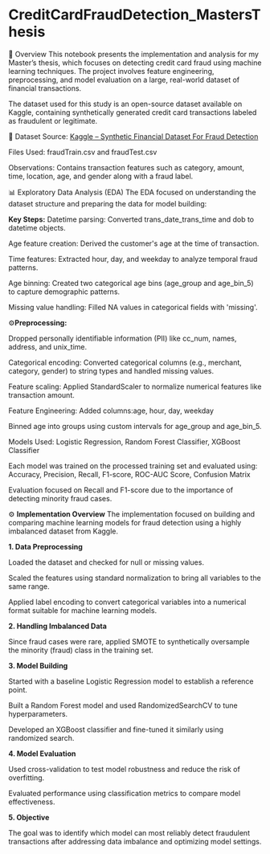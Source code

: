 # CreditCardFraudDetection_MastersThesis

📘 Overview
This notebook presents the implementation and analysis for my Master’s thesis, which focuses on detecting credit card fraud using machine learning techniques. The project involves feature engineering, preprocessing, and model evaluation on a large, real-world dataset of financial transactions.

The dataset used for this study is an open-source dataset available on Kaggle, containing synthetically generated credit card transactions labeled as fraudulent or legitimate.

📂 Dataset
Source: [Kaggle – Synthetic Financial Dataset For Fraud Detection](https://www.kaggle.com/datasets/kartik2112/fraud-detection/data)

Files Used: fraudTrain.csv and fraudTest.csv

Observations: Contains transaction features such as category, amount, time, location, age, and gender along with a fraud label.

📊 Exploratory Data Analysis (EDA)
The EDA focused on understanding the dataset structure and preparing the data for model building:

**Key Steps:**
Datetime parsing: Converted trans_date_trans_time and dob to datetime objects.

Age feature creation: Derived the customer's age at the time of transaction.

Time features: Extracted hour, day, and weekday to analyze temporal fraud patterns.

Age binning: Created two categorical age bins (age_group and age_bin_5) to capture demographic patterns.

Missing value handling: Filled NA values in categorical fields with 'missing'.


⚙️**Preprocessing:**

Dropped personally identifiable information (PII) like cc_num, names, address, and unix_time.

Categorical encoding: Converted categorical columns (e.g., merchant, category, gender) to string types and handled missing values.

Feature scaling: Applied StandardScaler to normalize numerical features like transaction amount.

Feature Engineering:
Added columns:age, hour, day, weekday

Binned age into groups using custom intervals for age_group and age_bin_5.

Models Used:
Logistic Regression, Random Forest Classifier, XGBoost Classifier

Each model was trained on the processed training set and evaluated using: Accuracy, Precision, Recall, F1-score, ROC-AUC Score, Confusion Matrix

Evaluation focused on Recall and F1-score due to the importance of detecting minority fraud cases.


⚙️ **Implementation Overview**
The implementation focused on building and comparing machine learning models for fraud detection using a highly imbalanced dataset from Kaggle.

**1. Data Preprocessing**

   Loaded the dataset and checked for null or missing values.

  Scaled the features using standard normalization to bring all variables to the same range.

  Applied label encoding to convert categorical variables into a numerical format suitable for machine learning models.

**2. Handling Imbalanced Data**

  Since fraud cases were rare, applied SMOTE to synthetically oversample the minority (fraud) class in the training set.

**3. Model Building**

  Started with a baseline Logistic Regression model to establish a reference point.

  Built a Random Forest model and used RandomizedSearchCV to tune hyperparameters.

  Developed an XGBoost classifier and fine-tuned it similarly using randomized search.

**4. Model Evaluation**

  Used cross-validation to test model robustness and reduce the risk of overfitting.

  Evaluated performance using classification metrics to compare model effectiveness.

**5. Objective**

  The goal was to identify which model can most reliably detect fraudulent transactions after addressing data imbalance and optimizing model settings.


